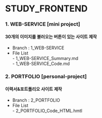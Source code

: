 # STUDY_FRONTEND  

### 1. WEB-SERVICE [mini project]  
#### 30개의 이미지를 불러오는 버튼이 있는 사이트 제작
  - Branch : 1_WEB-SERVICE
  - File List  
          - 1_WEB-SERVICE_Summary.md  
          - 1_WEB-SERVICE_Code.md  

### 2. PORTFOLIO [personal-project]  
#### 이력서&포트폴리오 사이트 제작  
  - Branch : 2_PORTFOLIO  
  - File List  
          - 2_PORTFOLIO_Code_HTML.hmtl  

